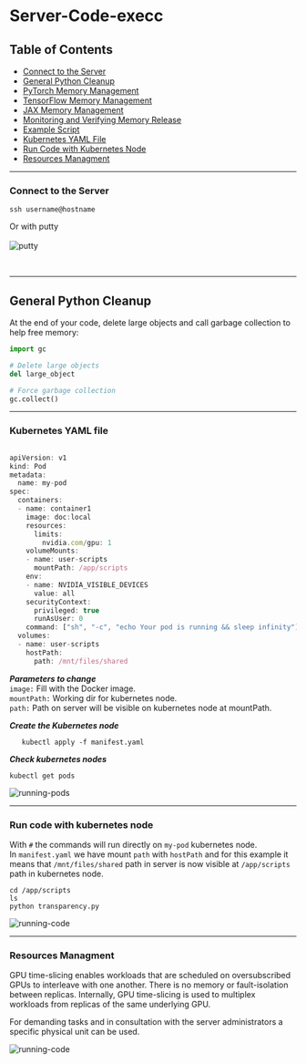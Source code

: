  
# Server-Code-execc
## Table of Contents
- [Connect to the Server](#connect-to-the-server)
- [General Python Cleanup](#general-python-cleanup)
- [PyTorch Memory Management](#pytorch-memory-management)
- [TensorFlow Memory Management](#tensorflow-memory-management)
- [JAX Memory Management](#jax-memory-management)
- [Monitoring and Verifying Memory Release](#monitoring-and-verifying-memory-release)
- [Example Script](#example-script)
- [Kubernetes YAML File](#kubernetes-yaml-file)
- [Run Code with Kubernetes Node](#run-code-with-kubernetes-node)
- [Resources Managment](#resources-managment)


---


### Connect to the Server

``` console
ssh username@hostname
```
Or with putty <br/><br/>
![putty](https://github.com/roumpakis/Server-Code-exec/blob/master/images/Capture.JPG)
 
 <br/>

---
## General Python Cleanup

At the end of your code, delete large objects and call garbage collection to help free memory:

```python
import gc

# Delete large objects
del large_object

# Force garbage collection
gc.collect()
```


---
### Kubernetes YAML file
``` javascript

apiVersion: v1
kind: Pod
metadata:
  name: my-pod
spec:
  containers:
  - name: container1
    image: doc:local
    resources:
      limits:
        nvidia.com/gpu: 1
    volumeMounts:
    - name: user-scripts
      mountPath: /app/scripts
    env:
    - name: NVIDIA_VISIBLE_DEVICES
      value: all
    securityContext:
      privileged: true
      runAsUser: 0
    command: ["sh", "-c", "echo Your pod is running && sleep infinity"]
  volumes:
  - name: user-scripts
    hostPath:
      path: /mnt/files/shared

```
***Parameters to change***  <br/>
```image:``` Fill with the Docker image.<br/>
```mountPath:``` Working dir for kubernetes node.<br/>
```path:``` Path on server will be visible on kubernetes node at mountPath.<br/>

***Create the Kubernetes node***  <br/>
```console
   kubectl apply -f manifest.yaml

```
***Check kubernetes nodes***  <br/>
```console
kubectl get pods
```
![running-pods](https://github.com/roumpakis/Server-Code-exec/blob/master/images/running-pods.JPG)

---
### Run code with kubernetes node  
With ```#``` the commands will run directly on ```my-pod``` kubernetes node. <br/>
In ```manifest.yaml``` we have mount ```path``` with ```hostPath``` and for this example it means that 
```/mnt/files/shared``` path in server is now visible at ```/app/scripts``` path in kubernetes node.


```console
cd /app/scripts
ls
python transparency.py
```
![running-code](https://github.com/roumpakis/Server-Code-exec/blob/master/images/code-exec.JPG)

---

### Resources Managment
GPU time-slicing enables workloads that are scheduled on oversubscribed GPUs to interleave with one another. 
There is no memory or fault-isolation between replicas. Internally, GPU time-slicing is used to multiplex workloads from replicas of the same underlying GPU.

For demanding tasks and in consultation with the server administrators a specific physical unit can be used.



![running-code](https://github.com/roumpakis/Server-Code-exec/blob/master/images/specific.JPG)








